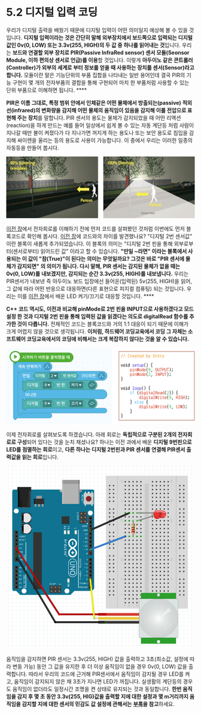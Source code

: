 # 5.2 디지털 입력 코딩

우리가 디지털 출력을 배웠기 때문에 디지털 입력이 어떤 의미일지 예상해 볼 수 있을 것입니다. **디지털 입력이라는 것은 간단히 말해 외부장치에서 보드쪽으로 입력되는 디지털 값인 0v\(0, LOW\) 또는 3.3v\(255, HIGH\)의 두 값 중 하나를 읽어내는 것**입니다. 우리는 **보드와 연결할 외부 장치로 PIR\(Passive InfraRed sensor\) 센서 모듈\(Seonsor Module, 이하 편의상 센서로 언급\)를 이용**할 것입니다. 이렇게 **아두이노 같은 콘트롤러\(Controller\)가 외부의 세계로 부터 정보를 얻을 때 사용하는 장치를 센서\(Sensor\)라고 합니다.** 모듈이란 말은 기능단위의 부품 집합을 나타내는 일반 용어인데 결국 PIR의 기능 구현이 몇 개의 전자부품의 결합을 통해 구현되어 마치 한 부품처럼 사용할 수 있는 단위 부품으로 이해하면 됩니다. ****

**PIR은 이름 그대로, 특정 범위 안에서 인체같은 어떤 물체에서 방출되는\(passive\) 적외선\(infrared\)의 변화량을 감지해 어떤 물체의 움직임이 있음을 감지해 이를 전압으로 표현해 주는 장치**를 말합니다. PIR 센서의 용도는 물체가 감지되었을 때 어떤 리액션\(reaction\)을 하게 만드는 예를 들어 일상에서 쉽게 볼 수 있는 자동 계단등 처럼 사람이 지나갈 때만 불이 켜졌다가 다 지나가면 꺼지게 하는 용도나 또는 보안 용도로 침입을 감지해 싸이렌을 울리는 등의 용도로 사용이 가능합니다. 이 중에서 우리는 이러한 일종의 자동등을 만들어 봅시다.

![](../.gitbook/assets/image%20%2827%29.png)

[이전 장](digital_output.md)에서 전자회로를 이해하기 전에 먼저 코드를 살펴봤던 것처럼 이번에도 먼저 블록코드로 확인해 봅시다. [이전 장](digital_output.md)에 코드와의 차이를 발견했나요? "디지털 2번 센서값" 이란 블록이 새롭게 추가되었습니다. 이 블록의 의미는 "디지털 2번 핀을 통해 외부로부터\(센서로부터\) 읽어드린 값" 이라고 할 수 있습니다. **"만일 ~라면" 이라는 블록에서 사용되는 이 값이 "참\(True\)"이 된다는 의미는 무엇일까요? 그것은 바로  "PIR 센서에 물체가 감지되면" 의 의미가 됩니다. 다시 말해, PIR 센서는 감지된 물체가 없을 때는 0v\(0, LOW\)를 내보겠지만, 감지되는 순간 3.3v\(255, HIGH\)를 내보냅니다.** 우리는 PIR센서가 내보낸 즉 아두이노 보드 입장에선 들어온\(입력된\) 5v\(255, HIGH\)을 읽어, 그 값에 따라 어떤 반응으로 대응하면\(다른 표현으로 피지컬 컴퓨팅\) 되는 것입니다. 우리는 이를 [이전 장](digital_output.md)에서 배운 LED 켜기/끄기로 대응할 것입니다. ****

**C++ 코드 역시도, 이전과 비교해 pinMode로 2번 핀을 INPUT으로  사용하겠다고 모드설정 한 것과 디지털 2번 핀을 통해 입력된 값을 읽겠다는 의도로 digitalRead 함수를 추가한 것이 다릅니다.** 전체적인 코드는 블록코드와 거의 1:1 대응이 되기 때문에 이해가 크게 어렵지 않을 것으로 생각됩니다. **이처럼, 하드웨어 코딩교육에서 코딩 그 자체는 소프트웨어 코딩교육에서의 코딩에 비해서는 크게 복잡하지 않다는 것을 알 수 있습니다.**

![](../.gitbook/assets/image%20%2826%29.png)

이제 전자회로를 살펴보도록 하겠습니다. 아래 회로는 **독립적으로 구분된 2개의 전자회로로 구성**되어 있다는 것을 눈치 채셨나요? 하나는 이전 과에서 배운 **디지털 9번핀으로 LED를 점멸하는 회로**이고, **다른 하나는 디지털 2번핀과 PIR 센서를 연결해 PIR센서 출력값을 읽는 회로**입니다. 

![](../.gitbook/assets/image%20%2823%29.png)

움직임을 감지하면 PIR 센서는 3.3v\(255, HIGH\) 값을 출력하고 3초\(최소값, 설정에 따라 변동 가능\) 동안 그 값을 유지한 후 더 이상 움직임이 없을 경우 0v\(0, LOW\) 값을 출력합니다. 따라서 우리의 코드에 근거해 PIR센서에서 움직임이 감지될 경우 LED를 켜고, 움직임이 감지되지 않은 채 3초가 지나면 LED가 꺼집니다. 실생활의 계단등의 경우도 움직임이 없더라도 일정시간 조명을 켠 상태로 유지되는 것과 동일합니다. **한번 움직임을 감지 후 몇 초 동안 3.3v\(255, HIG\)값을 출력할 지에 대한 설정과 몇 m거리까지 움직임을 감지할 지에 대한 센서의 민감도 값 설정에 관해서는** [**부록**](../appendix/pir_sensor.md)**을 참고**하세요. 

